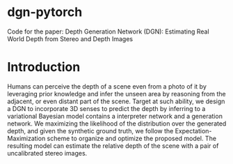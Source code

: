 # dgn-pytorch
Code for the paper: Depth Generation Network (DGN): Estimating Real World Depth from Stereo and Depth Images

# Introduction
Humans can perceive the depth of a scene even from
a photo of it by leveraging prior knowledge and infer
the unseen area by reasoning from the adjacent, or
even distant part of the scene.
Target at such ability, we design a DGN to incorporate
3D senses to predict the depth by inferring to a
variational Bayesian model contains a interpreter
network and a generation network. We maximizing
the likelihood of the distribution over the generated
depth, and given the synthetic ground truth, we follow
the Expectation-Maximization scheme to organize and
optimize the proposed model. The resulting model can estimate the relative depth of the scene with a pair of uncalibrated stereo images.
